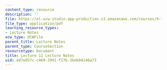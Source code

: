 ```yaml
---
content_type: resource
description: ''
file: https://ol-ocw-studio-app-production.s3.amazonaws.com/courses/9-70-social-psychology-spring-2013/4d7e057cc4693991f17b3beb04146a73_MIT9_70S13_Lect11.pdf
file_type: application/pdf
learning_resource_types:
- Lecture Notes
ocw_type: OCWFile
parent_title: Lecture Notes
parent_type: CourseSection
resourcetype: Document
title: Lecture 11 Lecture Notes
uid: 4d7e057c-c469-3991-f17b-3beb04146a73
---
```

